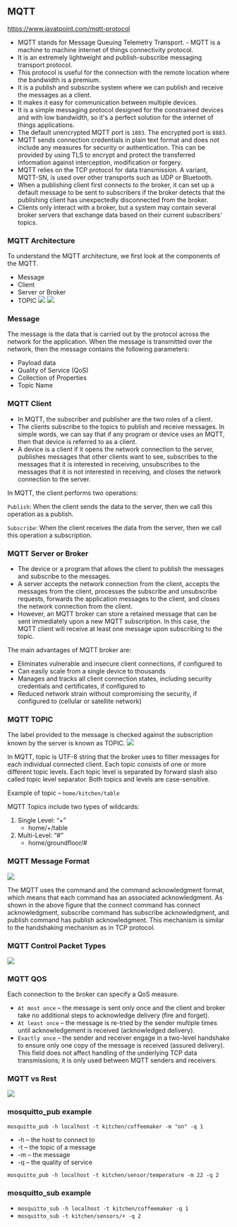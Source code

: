 ## MQTT ##
https://www.javatpoint.com/mqtt-protocol
- MQTT stands for Message Queuing Telemetry Transport. - MQTT is a machine to machine internet of things connectivity protocol. 
- It is an extremely lightweight and publish-subscribe messaging transport protocol. 
- This protocol is useful for the connection with the remote location where the bandwidth is a premium. 
- It is a publish and subscribe system where we can publish and receive the messages as a client. 
- It makes it easy for communication between multiple devices. 
- It is a simple messaging protocol designed for the constrained devices and with low bandwidth, so it's a perfect solution for the internet of things applications.
- The default unencrypted MQTT port is `1883`. The encrypted port is `8883`.
- MQTT sends connection credentials in plain text format and does not include any measures for security or authentication. This can be provided by using TLS to encrypt and protect the transferred information against interception, modification or forgery.
- MQTT relies on the TCP protocol for data transmission. A variant, MQTT-SN, is used over other transports such as UDP or Bluetooth.
- When a publishing client first connects to the broker, it can set up a default message to be sent to subscribers if the broker detects that the publishing client has unexpectedly disconnected from the broker.
- Clients only interact with a broker, but a system may contain several broker servers that exchange data based on their current subscribers' topics.

### MQTT Architecture
To understand the MQTT architecture, we first look at the components of the MQTT.

- Message
- Client
- Server or Broker
- TOPIC
![](image/MQTT_arch.png)
![](image/MQTT.png)

### Message ###
The message is the data that is carried out by the protocol across the network for the application. When the message is transmitted over the network, then the message contains the following parameters:

- Payload data
- Quality of Service (QoS)
- Collection of Properties
- Topic Name

### MQTT Client

- In MQTT, the subscriber and publisher are the two roles of a client. 
- The clients subscribe to the topics to publish and receive messages. In simple words, we can say that if any program or device uses an MQTT, then that device is referred to as a client. 
- A device is a client if it opens the network connection to the server, publishes messages that other clients want to see, subscribes to the messages that it is interested in receiving, unsubscribes to the messages that it is not interested in receiving, and closes the network connection to the server.

In MQTT, the client performs two operations:

`Publish`: When the client sends the data to the server, then we call this operation as a publish.

`Subscribe`: When the client receives the data from the server, then we call this operation a subscription.

### MQTT Server or Broker

- The device or a program that allows the client to publish the messages and subscribe to the messages. 
- A server accepts the network connection from the client, accepts the messages from the client, processes the subscribe and unsubscribe requests, forwards the application messages to the client, and closes the network connection from the client.
- However, an MQTT broker can store a retained message that can be sent immediately upon a new MQTT subscription. In this case, the MQTT client will receive at least one message upon subscribing to the topic.

The main advantages of MQTT broker are:

- Eliminates vulnerable and insecure client connections, if configured to
- Can easily scale from a single device to thousands
- Manages and tracks all client connection states, including security credentials and certificates, if configured to
- Reduced network strain without compromising the security, if configured to (cellular or satellite network)


### MQTT TOPIC

The label provided to the message is checked against the subscription known by the server is known as TOPIC.
![](image/mqtt_topic.png)


In MQTT, topic is UTF-8 string that the broker uses to filter messages for each individual connected client. Each topic consists of one or more different topic levels. Each topic level is separated by forward slash also called topic level separator. Both topics and levels are case-sensitive.

Example of topic – `home/kitchen/table `

MQTT Topics include two types of wildcards: 
1. Single Level: “+” 
    - home/+/table  
2. Multi-Level: “#” 
    - home/groundfloor/#  

### MQTT Message Format
![](image/mqtt_message_formate.png)

The MQTT uses the command and the command acknowledgment format, which means that each command has an associated acknowledgment. As shown in the above figure that the connect command has connect acknowledgment, subscribe command has subscribe acknowledgment, and publish command has publish acknowledgment. This mechanism is similar to the handshaking mechanism as in TCP protocol.

### MQTT Control Packet Types
![](image/mqtt_control_packet.png)

### MQTT QOS
Each connection to the broker can specify a QoS measure.
- `At most once` – the message is sent only once and the client and broker take no additional steps to acknowledge delivery (fire and forget).
- `At least once` – the message is re-tried by the sender multiple times until acknowledgement is received (acknowledged delivery).
- `Exactly once` – the sender and receiver engage in a two-level handshake to ensure only one copy of the message is received (assured delivery).
This field does not affect handling of the underlying TCP data transmissions; it is only used between MQTT senders and receivers.

### MQTT vs Rest
![](image/mqtt_vsRest.png)

### mosquitto_pub example
`mosquitto_pub -h localhost -t kitchen/coffeemaker -m "on" -q 1`

- -h – the host to connect to
- -t – the topic of a message
- -m – the message
- -q – the quality of service

`mosquitto_pub -h localhost -t kitchen/sensor/temperature -m 22 -q 2`

### mosquitto_sub example
- `mosquitto_sub -h localhost -t kitchen/coffeemaker -q 1`
- `mosquitto_sub -t kitchen/sensors/+ -q 2`

